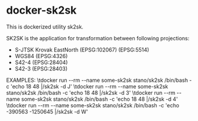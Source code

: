 # docker-sk2sk
This is dockerized utility sk2sk.

SK2SK is the application for transformation between following projections:
 - S-JTSK Krovak EastNorth (EPSG:102067) (EPSG:5514)
 - WGS84 (EPSG:4326)
 - S42-4 (EPSG:28404)
 - S42-3 (EPSG:28403)

EXAMPLES:
\tdocker run --rm --name some-sk2sk stano/sk2sk /bin/bash -c 'echo 18 48 |/sk2sk -d J'
\tdocker run --rm --name some-sk2sk stano/sk2sk /bin/bash -c 'echo 18 48 |/sk2sk -d 3'
\tdocker run --rm --name some-sk2sk stano/sk2sk /bin/bash -c 'echo 18 48 |/sk2sk -d 4'
\tdocker run --rm --name some-sk2sk stano/sk2sk /bin/bash -c 'echo -390563 -1250645 |/sk2sk -d W'

